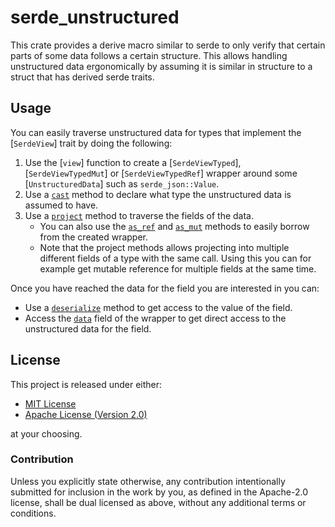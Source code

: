# serde_unstructured

This crate provides a derive macro similar to serde to only verify that
certain parts of some data follows a certain structure. This allows handling
unstructured data ergonomically by assuming it is similar in structure to a
struct that has derived serde traits.

## Usage

You can easily traverse unstructured data for types that implement the
[`SerdeView`] trait by doing the following:

1. Use the [`view`] function to create a [`SerdeViewTyped`],
   [`SerdeViewTypedMut`] or [`SerdeViewTypedRef`] wrapper around some
   [`UnstructuredData`] such as `serde_json::Value`.
2. Use a [`cast`](SerdeViewTyped::cast) method to declare what type the
   unstructured data is assumed to have.
3. Use a [`project`](SerdeViewTyped::project) method to traverse the fields
   of the data.
   - You can also use the [`as_ref`](SerdeViewTyped::as_ref) and
     [`as_mut`](SerdeViewTyped::as_mut) methods to easily borrow from the
     created wrapper.
   - Note that the project methods allows projecting into multiple different
     fields of a type with the same call. Using this you can for example get
     mutable reference for multiple fields at the same time.

Once you have reached the data for the field you are interested in you can:

- Use a [`deserialize`](SerdeViewTyped::deserialize) method to get access to
  the value of the field.
- Access the [`data`](SerdeViewTyped::data) field of the wrapper to get
  direct access to the unstructured data for the field.

## License

This project is released under either:

- [MIT License](https://github.com/Lej77/cast_trait_object/blob/master/LICENSE-MIT)
- [Apache License (Version 2.0)](https://github.com/Lej77/cast_trait_object/blob/master/LICENSE-APACHE)

at your choosing.

### Contribution

Unless you explicitly state otherwise, any contribution intentionally
submitted for inclusion in the work by you, as defined in the Apache-2.0
license, shall be dual licensed as above, without any additional terms or
conditions.
